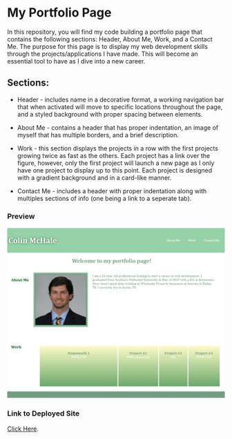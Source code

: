 # My Portfolio Page

In this repository, you will find my code building a portfolio page that contains the following sections: Header, About Me, Work, and a Contact Me. The purpose for this page is to display my web development skills through the projects/applications I have made. This will become an essential tool to have as I dive into a new career.

## Sections:


* Header - includes name in a decorative format, a working navigation bar that when activated will move to specific locations throughout the page, and a styled background with proper spacing between elements.

* About Me - contains a header that has proper indentation, an image of myself that has multiple borders, and a brief description.

* Work - this section displays the projects in a row with the first projects growing twice as fast as the others. Each project has a link over the figure, however, only the first project will launch a new page as I only have one project to display up to this point. Each project is designed with a gradient background and in a card-like manner.

* Contact Me - includes a header with proper indentation along with multiples sections of info (one being a link to a seperate tab).

### Preview
![Pre](Images\PortflioPagePreview.png)

### Link to Deployed Site
[Click Here](https://colinmchale.github.io/MyPortfolioPage/).
    
